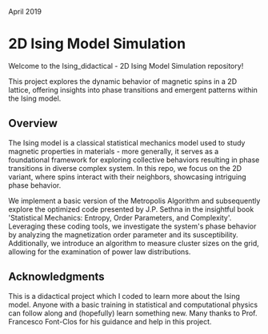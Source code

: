 April 2019
# 2D Ising Model Simulation

Welcome to the Ising_didactical - 2D Ising Model Simulation repository! 

This project explores the dynamic behavior of magnetic spins in a 2D lattice, offering insights into phase transitions and emergent patterns within the Ising model.

## Overview

The Ising model is a classical statistical mechanics model used to study magnetic properties in materials - more generally, it serves as a foundational framework for exploring collective behaviors resulting in phase transitions in diverse complex system. In this repo, we focus on the 2D variant, where spins interact with their neighbors, showcasing intriguing phase behavior.

We implement a basic version of the Metropolis Algorithm and subsequently explore the optimized code presented by J.P. Sethna in the insightful book 'Statistical Mechanics: Entropy, Order Parameters, and Complexity'. 
Leveraging these coding tools, we investigate the system's phase behavior by analyzing the magnetization order parameter and its susceptibility. 
Additionally, we introduce an algorithm to measure cluster sizes on the grid, allowing for the examination of power law distributions.


## Acknowledgments

This is a didactical project which I coded to learn more about the Ising model. Anyone with a basic training in statistical and computational physics can follow along and (hopefully) learn something new. 
Many thanks to Prof. Francesco Font-Clos for his guidance and help in this project. 
